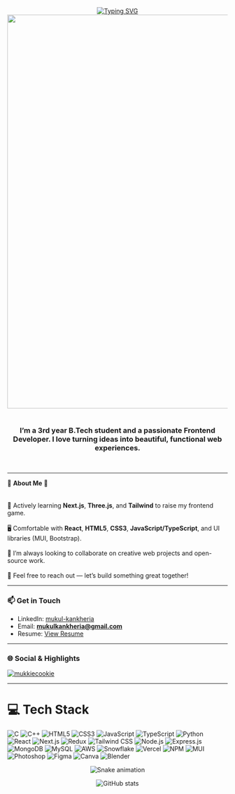 <div align="center">
  <a href="https://git.io/typing-svg">
    <img src="https://readme-typing-svg.herokuapp.com?font=Fira+Code&weight=600&size=26&pause=1000&color=5FF727&background=FE67FF00&center=true&vCenter=true&width=600&lines=%F0%9F%91%8B+Hey+there!+I%27m+Mukul+Kankheria+%F0%9F%92%BB;Frontend+Developer" alt="Typing SVG" />
  </a>
  <img src="https://media.giphy.com/media/v1.Y2lkPTc5MGI3NjExMW82bzM5M2RnZnd2cGJjbTV0eHN4OWtmYTNsMHZ2Z3ZoNnpxYnJ2ZSZlcD12MV9naWZzX3NlYXJjaCZjdD1n/xT9IgIc0lryrxvqVGM/giphy.gif" width="900" />
  <br/><br/>
  <h3>
    I’m a 3rd year B.Tech student and a passionate Frontend Developer.  
    I love turning ideas into beautiful, functional web experiences.
  </h3>
</div>
<br/><hr/>

🚀 **About Me** 🚀  
<br/>  
🌱 Actively learning **Next.js**, **Three.js**, and **Tailwind** to raise my frontend game.<br/>  
🖥️ Comfortable with **React**, **HTML5**, **CSS3**, **JavaScript/TypeScript**, and UI libraries (MUI, Bootstrap).<br/>  
🎯 I’m always looking to collaborate on creative web projects and open-source work.<br/>  
🤝 Feel free to reach out — let’s build something great together!  

---

### 📫 Get in Touch  
- LinkedIn: [mukul-kankheria](https://www.linkedin.com/in/mukul-kankheria-768186225/)  
- Email: **mukulkankheria@gmail.com**  
- Resume: [View Resume](https://drive.google.com/file/d/1WCEGgyYiSK7W6QjRDyvJ6jbk_EeKocNS/view?usp=drive_link)  

---

### 🌐 Social & Highlights  
<p align="left">  
  <a href="https://github.com/ryo-ma/github-profile-trophy"><img src="https://github-profile-trophy.vercel.app/?username=mukkiecookie" alt="mukkiecookie" /></a>  
</p>

---

# 💻 Tech Stack
![C](https://img.shields.io/badge/C-%2300599C.svg?style=plastic&logo=c&logoColor=white) 
![C++](https://img.shields.io/badge/C++-%2300599C.svg?style=plastic&logo=c%2B%2B&logoColor=white) 
![HTML5](https://img.shields.io/badge/HTML5-%23E34F26.svg?style=plastic&logo=html5&logoColor=white) 
![CSS3](https://img.shields.io/badge/CSS3-%231572B6.svg?style=plastic&logo=css3&logoColor=white) 
![JavaScript](https://img.shields.io/badge/JavaScript-%23323330.svg?style=plastic&logo=javascript&logoColor=%23F7DF1E) 
![TypeScript](https://img.shields.io/badge/TypeScript-%23007ACC.svg?style=plastic&logo=typescript&logoColor=white) 
![Python](https://img.shields.io/badge/Python-3670A0?style=plastic&logo=python&logoColor=ffdd54) 
![React](https://img.shields.io/badge/React-%2320232a.svg?style=plastic&logo=react&logoColor=%2361DAFB) 
![Next.js](https://img.shields.io/badge/Next-black?style=plastic&logo=next.js&logoColor=white) 
![Redux](https://img.shields.io/badge/Redux-%23593d88.svg?style=plastic&logo=redux&logoColor=white) 
![Tailwind CSS](https://img.shields.io/badge/TailwindCSS-%2338B2AC.svg?style=plastic&logo=tailwind-css&logoColor=white) 
![Node.js](https://img.shields.io/badge/Node.js-6DA55F?style=plastic&logo=node.js&logoColor=white) 
![Express.js](https://img.shields.io/badge/Express.js-%23404d59.svg?style=plastic&logo=express&logoColor=%2361DAFB) 
![MongoDB](https://img.shields.io/badge/MongoDB-%234ea94b.svg?style=plastic&logo=mongodb&logoColor=white) 
![MySQL](https://img.shields.io/badge/MySQL-%2300f.svg?style=plastic&logo=mysql&logoColor=white) 
![AWS](https://img.shields.io/badge/AWS-%23232F3E.svg?style=plastic&logo=amazon-aws&logoColor=FF9900) 
![Snowflake](https://img.shields.io/badge/Snowflake-0099F9.svg?style=plastic&logo=snowflake&logoColor=white) 
![Vercel](https://img.shields.io/badge/Vercel-%23000000.svg?style=plastic&logo=vercel&logoColor=white) 
![NPM](https://img.shields.io/badge/NPM-%23000000.svg?style=plastic&logo=npm&logoColor=white) 
![MUI](https://img.shields.io/badge/MUI-%230081CB.svg?style=plastic&logo=material-ui&logoColor=white) 
![Photoshop](https://img.shields.io/badge/Photoshop-%231899DB.svg?style=plastic&logo=adobe-photoshop&logoColor=white) 
![Figma](https://img.shields.io/badge/Figma-%23F24E1E.svg?style=plastic&logo=figma&logoColor=white) 
![Canva](https://img.shields.io/badge/Canva-%2300C4CC.svg?style=plastic&logo=canva&logoColor=white) 
![Blender](https://img.shields.io/badge/Blender-%23000000.svg?style=plastic&logo=blender&logoColor=F5792A)

<!-- Snake Game Repo View -->

<div align="center">
  <img src="https://profile-readme-generator.com/assets/snake.svg" alt="Snake animation" />
</div>

<p align="center">
  <img src="https://github-readme-stats.vercel.app/api?username=mukkiecookie&show_icons=true&locale=en" alt="GitHub stats" />
</p>

